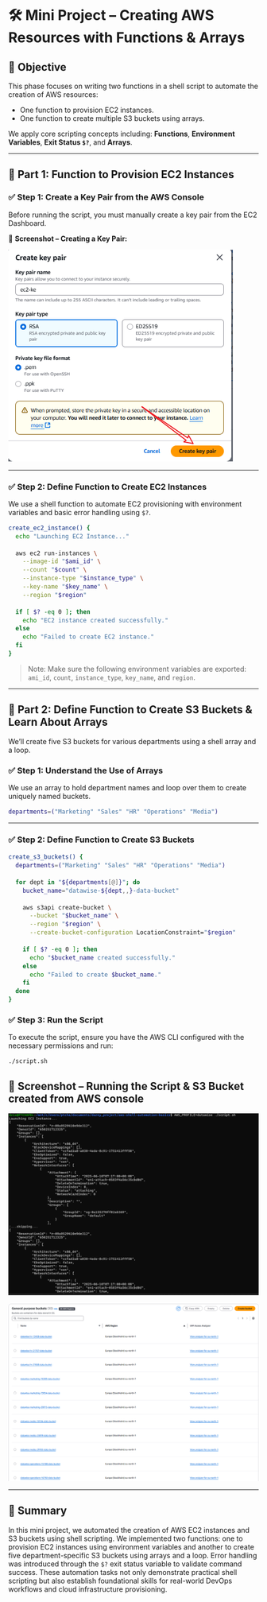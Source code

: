 
# 🛠️ Mini Project – Creating AWS Resources with Functions & Arrays

## 🎯 Objective

This phase focuses on writing two functions in a shell script to automate the creation of AWS resources:

- One function to provision EC2 instances.
- One function to create multiple S3 buckets using arrays.

We apply core scripting concepts including: **Functions**, **Environment Variables**, **Exit Status `$?`**, and **Arrays**.

---

## 📍 Part 1: Function to Provision EC2 Instances

### ✅ Step 1: Create a Key Pair from the AWS Console

Before running the script, you must manually create a key pair from the EC2 Dashboard.

📸 **Screenshot – Creating a Key Pair:**

![Create Key Pair](img/ec2-key.png)

---

### ✅ Step 2: Define Function to Create EC2 Instances

We use a shell function to automate EC2 provisioning with environment variables and basic error handling using `$?`.

```bash
create_ec2_instance() {
  echo "Launching EC2 Instance..."

  aws ec2 run-instances \
    --image-id "$ami_id" \
    --count "$count" \
    --instance-type "$instance_type" \
    --key-name "$key_name" \
    --region "$region"

  if [ $? -eq 0 ]; then
    echo "EC2 instance created successfully."
  else
    echo "Failed to create EC2 instance."
  fi
}
````

> Note: Make sure the following environment variables are exported:
> `ami_id`, `count`, `instance_type`, `key_name`, and `region`.

---

## 📍 Part 2: Define Function to Create S3 Buckets & Learn About Arrays

We’ll create five S3 buckets for various departments using a shell array and a loop.

### ✅ Step 1: Understand the Use of Arrays

We use an array to hold department names and loop over them to create uniquely named buckets.

```bash
departments=("Marketing" "Sales" "HR" "Operations" "Media")
```

---

### ✅ Step 2: Define Function to Create S3 Buckets

```bash
create_s3_buckets() {
  departments=("Marketing" "Sales" "HR" "Operations" "Media")

  for dept in "${departments[@]}"; do
    bucket_name="datawise-${dept,,}-data-bucket"

    aws s3api create-bucket \
      --bucket "$bucket_name" \
      --region "$region" \
      --create-bucket-configuration LocationConstraint="$region"

    if [ $? -eq 0 ]; then
      echo "$bucket_name created successfully."
    else
      echo "Failed to create $bucket_name."
    fi
  done
}

```
### ✅ Step 3: Run the Script
To execute the script, ensure you have the AWS CLI configured with the necessary permissions and run:

```bash
./script.sh
```
## 📸 Screenshot – Running the Script & S3 Bucket created from AWS console

![Run Script](img/Script_out.png)

![S3 Buckets](img/S3-bucket.png)

---

## 🧠 Summary

In this mini project, we automated the creation of AWS EC2 instances and S3 buckets using shell scripting. We implemented two functions: one to provision EC2 instances using environment variables and another to create five department-specific S3 buckets using arrays and a loop. Error handling was introduced through the `$?` exit status variable to validate command success. These automation tasks not only demonstrate practical shell scripting but also establish foundational skills for real-world DevOps workflows and cloud infrastructure provisioning.

```